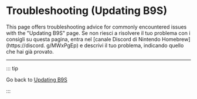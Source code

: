 # Troubleshooting (Updating B9S)

This page offers troubleshooting advice for commonly encountered issues with the "Updating B9S" page. Se non riesci a risolvere il tuo problema con i consigli su questa pagina, entra nel [canale Discord di Nintendo Homebrew](https://discord. g/MWxPgEp) e descrivi il tuo problema, indicando quello che hai già provato.

<!--@include: ./_include/troubleshooting-sb9si-common.md -->

<!--@include: ./_include/troubleshooting-get-help-common.md -->

---

::: tip

Go back to [Updating B9S](updating-b9s)

:::

<!--@include: ./_include/troubleshooting-return.md -->
